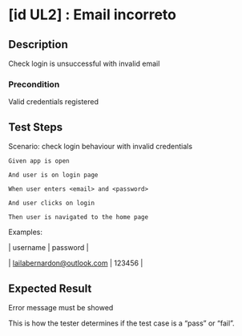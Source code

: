 # [id UL2] : Email incorreto

## Description

Check login is unsuccessful with invalid email

### Precondition

Valid credentials registered

## Test Steps

  Scenario: check login behaviour with invalid credentials
  
    Given app is open
    
    And user is on login page
    
    When user enters <email> and <password>
    
    And user clicks on login 
    
    Then user is navigated to the home page

    
  Examples:
  
  | username | password |
  
  | lailabernardon@outlook.com | 123456 |
    

## Expected Result

Error message must be showed

This is how the tester determines if the test case is a “pass” or “fail”.
